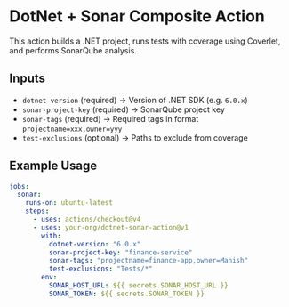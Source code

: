 # DotNet + Sonar Composite Action

This action builds a .NET project, runs tests with coverage using Coverlet, and performs SonarQube analysis.

## Inputs
- `dotnet-version` (required) → Version of .NET SDK (e.g. `6.0.x`)
- `sonar-project-key` (required) → SonarQube project key
- `sonar-tags` (required) → Required tags in format `projectname=xxx,owner=yyy`
- `test-exclusions` (optional) → Paths to exclude from coverage

## Example Usage
```yaml
jobs:
  sonar:
    runs-on: ubuntu-latest
    steps:
      - uses: actions/checkout@v4
      - uses: your-org/dotnet-sonar-action@v1
        with:
          dotnet-version: "6.0.x"
          sonar-project-key: "finance-service"
          sonar-tags: "projectname=finance-app,owner=Manish"
          test-exclusions: "Tests/*"
        env:
          SONAR_HOST_URL: ${{ secrets.SONAR_HOST_URL }}
          SONAR_TOKEN: ${{ secrets.SONAR_TOKEN }}
